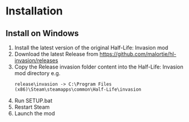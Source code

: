 # Installation

## Install on Windows

1. Install the latest version of the original Half-Life: Invasion mod
2. Download the latest Release from https://github.com/malortie/hl-invasion/releases
3. Copy the Release invasion folder content into the Half-Life: Invasion mod directory e.g.
   ```text
   release\invasion -> C:\Program Files (x86)\Steam\steamapps\common\Half-Life\invasion
   ```
4. Run SETUP.bat
5. Restart Steam
6. Launch the mod

